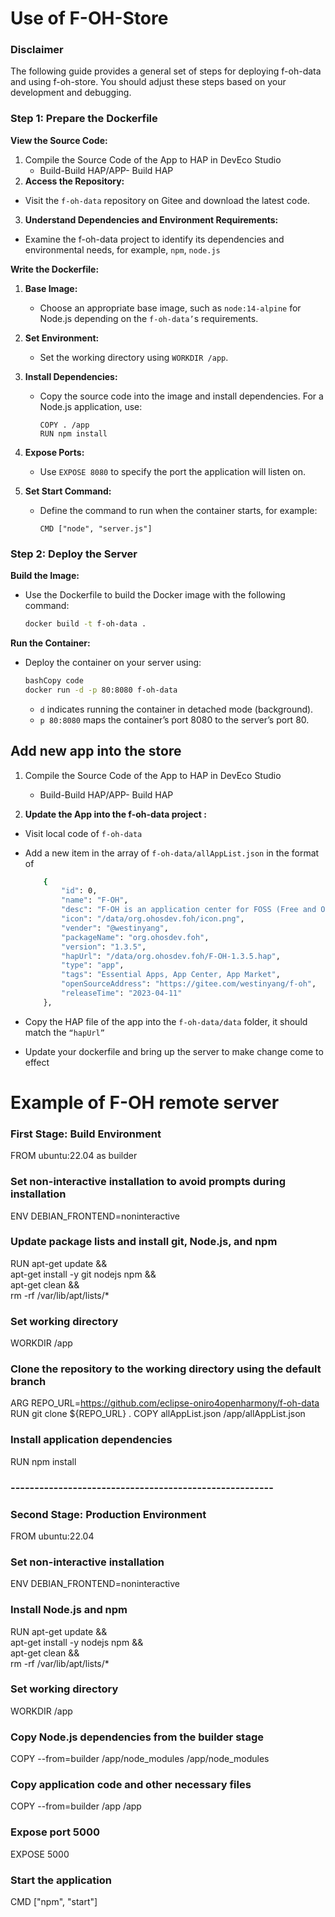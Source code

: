 # Use of F-OH-Store

### Disclaimer

The following guide provides a general set of steps for deploying f-oh-data and using f-oh-store. You should adjust these steps based on your development and debugging.

### Step 1: Prepare the Dockerfile

**View the Source Code:**

1. Compile the Source Code of the App to HAP in DevEco Studio
   - Build-Build HAP/APP- Build HAP
2. **Access the Repository:**
- Visit the `f-oh-data` repository on Gitee and download the latest code.
3. **Understand Dependencies and Environment Requirements:**
- Examine the f-oh-data project to identify its dependencies and environmental needs, for example, `npm`, `node.js`

**Write the Dockerfile:**

1. **Base Image:**
   
   - Choose an appropriate base image, such as `node:14-alpine` for Node.js  depending on the `f-oh-data’`s requirements.

2. **Set Environment:**
   
   - Set the working directory using `WORKDIR /app`.

3. **Install Dependencies:**
   
   - Copy the source code into the image and install dependencies. For a Node.js application, use:
     
     ```
     COPY . /app
     RUN npm install
     ```

4. **Expose Ports:**
   
   - Use `EXPOSE 8080` to specify the port the application will listen on.

5. **Set Start Command:**
   
   - Define the command to run when the container starts, for example:
     
     ```
     CMD ["node", "server.js"]
     ```

### Step 2: Deploy the Server

**Build the Image:**

- Use the Dockerfile to build the Docker image with the following command:
  
  ```bash
  docker build -t f-oh-data .
  ```

**Run the Container:**

- Deploy the container on your server using:
  
  ```bash
  bashCopy code
  docker run -d -p 80:8080 f-oh-data
  ```
  
  - `d` indicates running the container in detached mode (background).
  - `p 80:8080` maps the container’s port 8080 to the server’s port 80.

## Add new app into the store

1. Compile the Source Code of the App to HAP in DevEco Studio
   
   - Build-Build HAP/APP- Build HAP

2. **Update the App into the f-oh-data project :**
- Visit local code of `f-oh-data`

- Add a new item in the array of `f-oh-data/allAppList.json` in the format of
  
  ```bash
      {
          "id": 0,
          "name": "F-OH",
          "desc": "F-OH is an application center for FOSS (Free and Open Source Software) on the OpenHarmony platform",
          "icon": "/data/org.ohosdev.foh/icon.png",
          "vender": "@westinyang",
          "packageName": "org.ohosdev.foh",
          "version": "1.3.5",
          "hapUrl": "/data/org.ohosdev.foh/F-OH-1.3.5.hap",
          "type": "app",
          "tags": "Essential Apps, App Center, App Market",
          "openSourceAddress": "https://gitee.com/westinyang/f-oh",
          "releaseTime": "2023-04-11"
      },
  ```

- Copy the HAP file of the app into the `f-oh-data/data` folder, it should match the `“hapUrl”`

- Update your dockerfile and bring up the server to make change come to effect 

# Example of F-OH remote server
### First Stage: Build Environment
FROM ubuntu:22.04 as builder

### Set non-interactive installation to avoid prompts during installation
ENV DEBIAN_FRONTEND=noninteractive

### Update package lists and install git, Node.js, and npm
RUN apt-get update && \
    apt-get install -y git nodejs npm && \
    apt-get clean && \
    rm -rf /var/lib/apt/lists/*

### Set working directory
WORKDIR /app

### Clone the repository to the working directory using the default branch
ARG REPO_URL=https://github.com/eclipse-oniro4openharmony/f-oh-data
RUN git clone ${REPO_URL} .
COPY allAppList.json /app/allAppList.json

### Install application dependencies
RUN npm install

### -------------------------------------------------------

### Second Stage: Production Environment
FROM ubuntu:22.04

### Set non-interactive installation
ENV DEBIAN_FRONTEND=noninteractive

### Install Node.js and npm
RUN apt-get update && \
    apt-get install -y nodejs npm && \
    apt-get clean && \
    rm -rf /var/lib/apt/lists/*

### Set working directory
WORKDIR /app

### Copy Node.js dependencies from the builder stage
COPY --from=builder /app/node_modules /app/node_modules
### Copy application code and other necessary files
COPY --from=builder /app /app

### Expose port 5000
EXPOSE 5000

### Start the application
CMD ["npm", "start"]